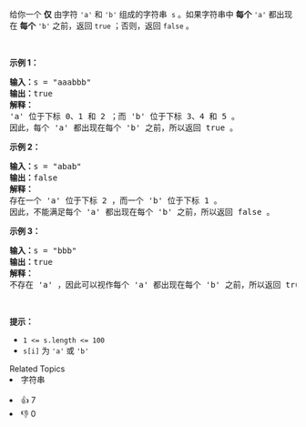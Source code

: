 <p>给你一个 <strong>仅</strong> 由字符 <code>'a'</code> 和 <code>'b'</code> 组成的字符串&nbsp; <code>s</code> 。如果字符串中 <strong>每个</strong> <em> </em><code>'a'</code> 都出现在 <strong>每个</strong><em> </em><code>'b'</code><em> </em>之前，返回 <code>true</code> ；否则，返回 <code>false</code> 。</p>

<p>&nbsp;</p>

<p><strong>示例 1：</strong></p>

<pre><strong>输入：</strong>s = "aaabbb"
<strong>输出：</strong>true
<strong>解释：</strong>
'a' 位于下标 0、1 和 2 ；而 'b' 位于下标 3、4 和 5 。
因此，每个 'a' 都出现在每个 'b' 之前，所以返回 true 。
</pre>

<p><strong>示例 2：</strong></p>

<pre><strong>输入：</strong>s = "abab"
<strong>输出：</strong>false
<strong>解释：</strong>
存在一个 'a' 位于下标 2 ，而一个 'b' 位于下标 1 。
因此，不能满足每个 'a' 都出现在每个 'b' 之前，所以返回 false 。
</pre>

<p><strong>示例 3：</strong></p>

<pre><strong>输入：</strong>s = "bbb"
<strong>输出：</strong>true
<strong>解释：</strong>
不存在 'a' ，因此可以视作每个 'a' 都出现在每个 'b' 之前，所以返回 true 。
</pre>

<p>&nbsp;</p>

<p><strong>提示：</strong></p>

<ul>
	<li><code>1 &lt;= s.length &lt;= 100</code></li>
	<li><code>s[i]</code> 为 <code>'a'</code> 或 <code>'b'</code></li>
</ul>
<div><div>Related Topics</div><div><li>字符串</li></div></div><br><div><li>👍 7</li><li>👎 0</li></div>